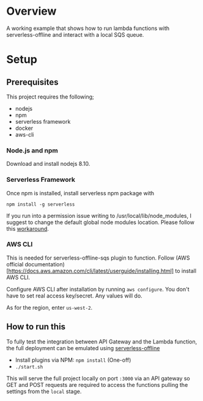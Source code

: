 # Overview
A working example that shows how to run lambda functions with serverless-offline and interact with a local SQS queue.

# Setup

## Prerequisites

This project requires the following;
* nodejs
* npm
* serverless framework
* docker
* aws-cli

### Node.js and npm

Download and install nodejs 8.10.

### Serverless Framework

Once npm is installed, install serverless npm package with

`npm install -g serverless`

If you run into a permission issue writing to /usr/local/lib/node_modules, I suggest to change the default global node modules location. Please follow this [workaround](https://github.com/npm/npm/issues/8165#issuecomment-264002075).

### AWS CLI
This is needed for serverless-offline-sqs plugin to function. Follow (AWS official documentation)[https://docs.aws.amazon.com/cli/latest/userguide/installing.html] to install AWS CLI.

Configure AWS CLI after installation by running `aws configure`. You don't have to set real access key/secret. Any values will do.

As for the region, enter `us-west-2`.

## How to run this

To fully test the integration between API Gateway and the Lambda function, the full deployment can be emulated using [serverless-offline](https://github.com/dherault/serverless-offline)

* Install plugins via NPM: `npm install` (One-off)
* `./start.sh`

This will serve the full project locally on port `:3000` via an API gateway so GET and POST requests are required to access the functions pulling the settings from the `local` stage.